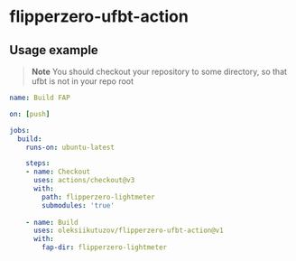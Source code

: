 # flipperzero-ufbt-action

## Usage example
> **Note**
> You should checkout your repository to some directory, so that ufbt is not in your repo root

```yml
name: Build FAP

on: [push]

jobs:
  build:
    runs-on: ubuntu-latest

    steps:
    - name: Checkout
      uses: actions/checkout@v3
      with:
        path: flipperzero-lightmeter
        submodules: 'true'
        
    - name: Build
      uses: oleksiikutuzov/flipperzero-ufbt-action@v1
      with:
        fap-dir: flipperzero-lightmeter
```
